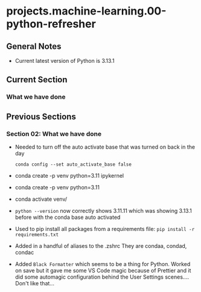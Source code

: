 # projects.machine-learning.00-python-refresher

## General Notes

- Current latest version of Python is 3.13.1

## Current Section

### What we have done

## Previous Sections

### Section 02: What we have done

- Needed to turn off the auto activate base that was turned on back in the day

  `conda config --set auto_activate_base false`

- conda create -p venv python=3.11 ipykernel
- conda create -p venv python=3.11
- conda activate venv/
- `python --version` now correctly shows 3.11.11 which was showing 3.13.1 before with the conda base auto activated
- Used to pip install all packages from a requirements file: `pip install -r requirements.txt`
- Added in a handful of aliases to the .zshrc They are condaa, condad, condac
- Added `Black Formatter` which seems to be a thing for Python. Worked on save but it gave me some VS Code magic because of Prettier and it did some automagic configuration behind the User Settings scenes.... Don't like that...
